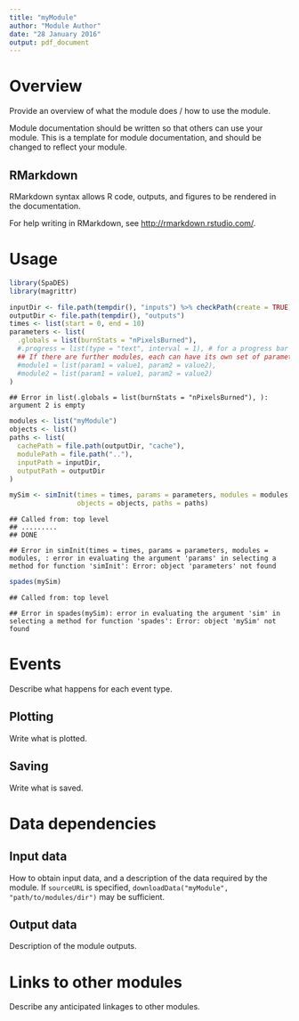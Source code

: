 ```yaml
---
title: "myModule"
author: "Module Author"
date: "28 January 2016"
output: pdf_document
---
```


# Overview

Provide an overview of what the module does / how to use the module.

Module documentation should be written so that others can use your module.
This is a template for module documentation, and should be changed to reflect your module.

## RMarkdown

RMarkdown syntax allows R code, outputs, and figures to be rendered in the documentation.

For help writing in RMarkdown, see http://rmarkdown.rstudio.com/.

# Usage


```r
library(SpaDES)
library(magrittr)

inputDir <- file.path(tempdir(), "inputs") %>% checkPath(create = TRUE)
outputDir <- file.path(tempdir(), "outputs")
times <- list(start = 0, end = 10)
parameters <- list(
  .globals = list(burnStats = "nPixelsBurned"),
  #.progress = list(type = "text", interval = 1), # for a progress bar
  ## If there are further modules, each can have its own set of parameters:
  #module1 = list(param1 = value1, param2 = value2),
  #module2 = list(param1 = value1, param2 = value2)
)
```

```
## Error in list(.globals = list(burnStats = "nPixelsBurned"), ): argument 2 is empty
```

```r
modules <- list("myModule")
objects <- list()
paths <- list(
  cachePath = file.path(outputDir, "cache"),
  modulePath = file.path(".."),
  inputPath = inputDir,
  outputPath = outputDir
)

mySim <- simInit(times = times, params = parameters, modules = modules,
                 objects = objects, paths = paths)
```

```
## Called from: top level 
## .........
## DONE
```

```
## Error in simInit(times = times, params = parameters, modules = modules, : error in evaluating the argument 'params' in selecting a method for function 'simInit': Error: object 'parameters' not found
```

```r
spades(mySim)
```

```
## Called from: top level
```

```
## Error in spades(mySim): error in evaluating the argument 'sim' in selecting a method for function 'spades': Error: object 'mySim' not found
```

# Events

Describe what happens for each event type.

## Plotting

Write what is plotted.

## Saving

Write what is saved.

# Data dependencies

## Input data

How to obtain input data, and a description of the data required by the module.
If `sourceURL` is specified, `downloadData("myModule", "path/to/modules/dir")` may be sufficient.

## Output data

Description of the module outputs.

# Links to other modules

Describe any anticipated linkages to other modules.

